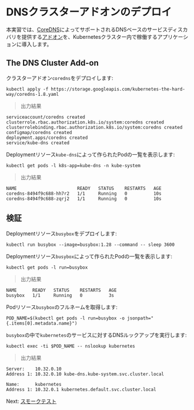 # DNSクラスターアドオンのデプロイ

本実習では、[CoreDNS](https://coredns.io/)によってサポートされるDNSベースのサービスディスカバリを提供する[アドオン](https://kubernetes.io/docs/concepts/services-networking/dns-pod-service/)を、Kubernetesクラスター内で稼働するアプリケーションに導入します。

## The DNS Cluster Add-on

クラスターアドオン`coredns`をデプロイします:

```
kubectl apply -f https://storage.googleapis.com/kubernetes-the-hard-way/coredns-1.8.yaml
```

> 出力結果

```
serviceaccount/coredns created
clusterrole.rbac.authorization.k8s.io/system:coredns created
clusterrolebinding.rbac.authorization.k8s.io/system:coredns created
configmap/coredns created
deployment.apps/coredns created
service/kube-dns created
```

Deploymentリソース`kube-dns`によって作られたPodの一覧を表示します:

```
kubectl get pods -l k8s-app=kube-dns -n kube-system
```

> 出力結果

```
NAME                       READY   STATUS    RESTARTS   AGE
coredns-8494f9c688-hh7r2   1/1     Running   0          10s
coredns-8494f9c688-zqrj2   1/1     Running   0          10s
```

## 検証

Deploymentリソース`busybox`をデプロイします:

```
kubectl run busybox --image=busybox:1.28 --command -- sleep 3600
```

Deploymentリソース`busybox`によって作られたPodの一覧を表示します:

```
kubectl get pods -l run=busybox
```

> 出力結果

```
NAME      READY   STATUS    RESTARTS   AGE
busybox   1/1     Running   0          3s
```

Podリソース`busybox`のフルネームを取得します:

```
POD_NAME=$(kubectl get pods -l run=busybox -o jsonpath="{.items[0].metadata.name}")
```

`busybox`の中で`kubernetes`のサービスに対するDNSルックアップを実行します:

```
kubectl exec -ti $POD_NAME -- nslookup kubernetes
```

> 出力結果

```
Server:    10.32.0.10
Address 1: 10.32.0.10 kube-dns.kube-system.svc.cluster.local

Name:      kubernetes
Address 1: 10.32.0.1 kubernetes.default.svc.cluster.local
```

Next: [スモークテスト](13-smoke-test.md)
